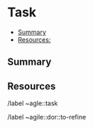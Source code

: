 # Task
<!-- vim-markdown-toc GitLab -->

* [Summary](#summary)
* [Resources:](#resources)

<!-- vim-markdown-toc -->

## Summary

## Resources
<!---
* Mockups: [Here goes a URL to or the name of the mockup(s) in inVision];
* Testing URL: [Here goes a URL to the testing branch or IP];
* Staging URL: [Here goes a URL to the feature on staging];
* Data source: [where to find data];
* Tutorial: [Fancy tutorial];
-->

<!-- Actions -->
/label ~agle::task

/label ~agile::dor::to-refine
